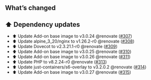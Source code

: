 ## What’s changed

## ⬆️ Dependency updates

- ⬆️ Update Add-on base image to v3.0.24 @renovate ([#307](https://github.com/erik73/addon-mail/pull/307))
- ⬆️ Update alpine_3_20/nginx to v1.26.2-r0 @renovate ([#308](https://github.com/erik73/addon-mail/pull/308))
- ⬆️ Update Dovecot to v2.3.21.1-r0 @renovate ([#309](https://github.com/erik73/addon-mail/pull/309))
- ⬆️ Update Add-on base image to v3.0.25 @renovate ([#310](https://github.com/erik73/addon-mail/pull/310))
- ⬆️ Update Add-on base image to v3.0.26 @renovate ([#311](https://github.com/erik73/addon-mail/pull/311))
- ⬆️ Update PHP to v8.2.24-r0 @renovate ([#313](https://github.com/erik73/addon-mail/pull/313))
- ⬆️ Update just-containers/s6-overlay to v3.2.0.2 @renovate ([#314](https://github.com/erik73/addon-mail/pull/314))
- ⬆️ Update Add-on base image to v3.0.27 @renovate ([#315](https://github.com/erik73/addon-mail/pull/315))

